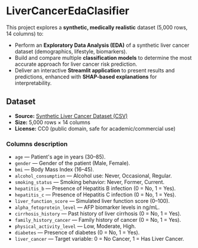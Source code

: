 # LiverCancerEdaClasifier

This project explores a **synthetic, medically realistic** dataset (5,000 rows, 14 columns) to:
- Perform an **Exploratory Data Analysis (EDA)** of a synthetic liver cancer dataset (demographics, lifestyle, biomarkers).  
- Build and compare multiple **classification models** to determine the most accurate approach for liver cancer risk prediction.  
- Deliver an interactive **Streamlit application** to present results and predictions, enhanced with **SHAP-based explanations** for interpretability.  

## Dataset

- **Source:** [Synthetic Liver Cancer Dataset (CSV)](https://www.kaggle.com/datasets/miadul/predict-liver-cancer-from-and-clinical-features?resource=download)  
- **Size:** 5,000 rows × 14 columns  
- **License:** CC0 (public domain, safe for academic/commercial use)  

### Columns description
- `age` — Patient's age in years (30–85).  
- `gender` — Gender of the patient (Male, Female).  
- `bmi` — Body Mass Index (16–45).  
- `alcohol_consumption` — Alcohol use: Never, Occasional, Regular.  
- `smoking_status` — Smoking behavior: Never, Former, Current.  
- `hepatitis_b` — Presence of Hepatitis B infection (0 = No, 1 = Yes).  
- `hepatitis_c` — Presence of Hepatitis C infection (0 = No, 1 = Yes).  
- `liver_function_score` — Simulated liver function score (0–100).  
- `alpha_fetoprotein_level` — AFP biomarker levels in ng/mL.  
- `cirrhosis_history` — Past history of liver cirrhosis (0 = No, 1 = Yes).  
- `family_history_cancer` — Family history of cancer (0 = No, 1 = Yes).  
- `physical_activity_level` — Low, Moderate, High.  
- `diabetes` — Presence of diabetes (0 = No, 1 = Yes).  
- `liver_cancer` — Target variable: 0 = No Cancer, 1 = Has Liver Cancer.  


